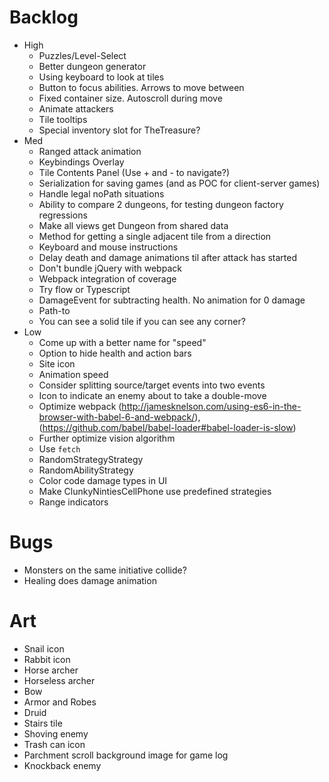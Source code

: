 # Backlog
- High
  - Puzzles/Level-Select
  - Better dungeon generator
  - Using keyboard to look at tiles
  - Button to focus abilities. Arrows to move between
  - Fixed container size. Autoscroll during move
  - Animate attackers
  - Tile tooltips
  - Special inventory slot for TheTreasure?
- Med
  - Ranged attack animation
  - Keybindings Overlay
  - Tile Contents Panel (Use + and - to navigate?)
  - Serialization for saving games (and as POC for client-server games)
  - Handle legal noPath situations
  - Ability to compare 2 dungeons, for testing dungeon factory regressions
  - Make all views get Dungeon from shared data
  - Method for getting a single adjacent tile from a direction
  - Keyboard and mouse instructions
  - Delay death and damage animations til after attack has started
  - Don't bundle jQuery with webpack
  - Webpack integration of coverage
  - Try flow or Typescript
  - DamageEvent for subtracting health. No animation for 0 damage
  - Path-to
  - You can see a solid tile if you can see any corner?
- Low
  - Come up with a better name for "speed"
  - Option to hide health and action bars
  - Site icon
  - Animation speed
  - Consider splitting source/target events into two events
  - Icon to indicate an enemy about to take a double-move
  - Optimize webpack (http://jamesknelson.com/using-es6-in-the-browser-with-babel-6-and-webpack/), (https://github.com/babel/babel-loader#babel-loader-is-slow)
  - Further optimize vision algorithm
  - Use `fetch`
  - RandomStrategyStrategy
  - RandomAbilityStrategy
  - Color code damage types in UI
  - Make ClunkyNintiesCellPhone use predefined strategies
  - Range indicators

# Bugs
  - Monsters on the same initiative collide?
  - Healing does damage animation

# Art
  - Snail icon
  - Rabbit icon
  - Horse archer
  - Horseless archer
  - Bow
  - Armor and Robes
  - Druid
  - Stairs tile
  - Shoving enemy
  - Trash can icon
  - Parchment scroll background image for game log
  - Knockback enemy
